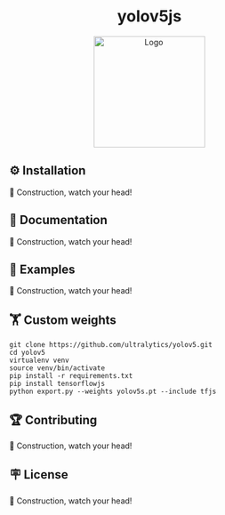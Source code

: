 <h1 align="center">yolov5js</h1>

<p align="center"> 
    <img width="200" src="https://yolov5js-images.s3.eu-central-1.amazonaws.com/yolov5js-logo.png" alt="Logo">
</p>

## ⚙️ Installation

🚧 Construction, watch your head!


## 📄 Documentation

🚧 Construction, watch your head!


## 🚀 Examples

🚧 Construction, watch your head!


## 🏋️ Custom weights


```console
git clone https://github.com/ultralytics/yolov5.git
cd yolov5
virtualenv venv
source venv/bin/activate
pip install -r requirements.txt
pip install tensorflowjs
python export.py --weights yolov5s.pt --include tfjs
```


## 🏆 Contributing

🚧 Construction, watch your head!


## 🪧 License

🚧 Construction, watch your head!
